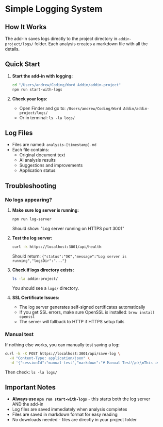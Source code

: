 # Simple Logging System

## How It Works

The add-in saves logs directly to the project directory in `addin-project/logs/` folder. Each analysis creates a markdown file with all the details.

## Quick Start

1. **Start the add-in with logging:**
   ```bash
   cd "/Users/andrew/Coding/Word Addin/addin-project"
   npm run start-with-logs
   ```

2. **Check your logs:**
   - Open Finder and go to: `/Users/andrew/Coding/Word Addin/addin-project/logs/`
   - Or in terminal: `ls -la logs/`

## Log Files

- Files are named: `analysis-[timestamp].md`
- Each file contains:
  - Original document text
  - AI analysis results
  - Suggestions and improvements
  - Application status

## Troubleshooting

### No logs appearing?

1. **Make sure log server is running:**
   ```bash
   npm run log-server
   ```
   Should show: "Log server running on HTTPS port 3001"

2. **Test the log server:**
   ```bash
   curl -k https://localhost:3001/api/health
   ```
   Should return: `{"status":"OK","message":"Log server is running","logsDir":"..."}`

3. **Check if logs directory exists:**
   ```bash
   ls -la addin-project/
   ```
   You should see a `logs/` directory.

4. **SSL Certificate Issues:**
   - The log server generates self-signed certificates automatically
   - If you get SSL errors, make sure OpenSSL is installed: `brew install openssl`
   - The server will fallback to HTTP if HTTPS setup fails

### Manual test

If nothing else works, you can manually test saving a log:

```bash
curl -k -X POST https://localhost:3001/api/save-log \
  -H "Content-Type: application/json" \
  -d '{"sessionId":"manual-test","markdown":"# Manual Test\\n\\nThis is a manual test log."}'
```

Then check: `ls -la logs/`

## Important Notes

- **Always use `npm run start-with-logs`** - this starts both the log server AND the add-in
- Log files are saved immediately when analysis completes
- Files are saved in markdown format for easy reading
- No downloads needed - files are directly in your project folder
